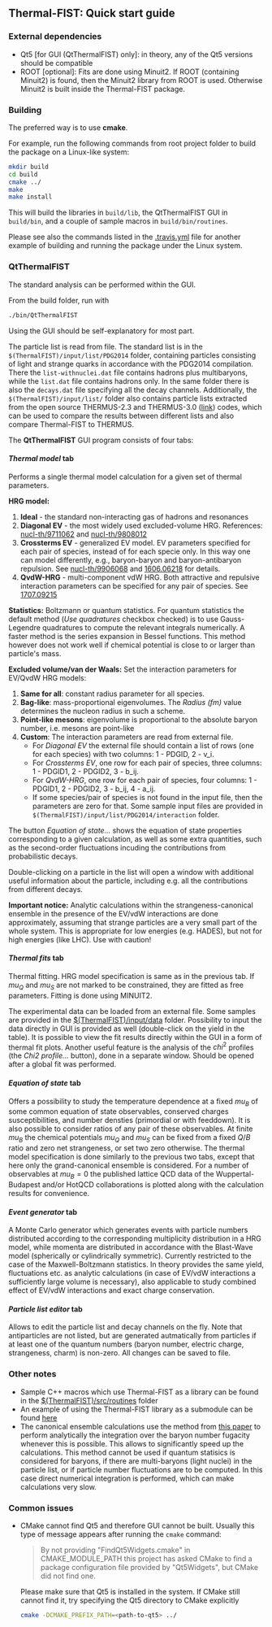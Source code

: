 ## Thermal-FIST: Quick start guide

### External dependencies

- Qt5 [for GUI (QtThermalFIST) only]: in theory, any of the Qt5 versions should be compatible
- ROOT [optional]: Fits are done using Minuit2. If ROOT (containing Minuit2) is found, then the Minuit2 library from ROOT is used. Otherwise Minuit2 is built inside the Thermal-FIST package.

### Building

The preferred way is to use **cmake**.

For example, run the following commands from root project folder to build the package on a Linux-like system:
```bash
mkdir build
cd build
cmake ../
make
make install
```

This will build the libraries in `build/lib`, the QtThermalFIST GUI in `build/bin`,
and a couple of sample macros in `build/bin/routines`.

Please see also the commands listed in the [.travis.yml](../.travis.yml) file for another example of building and running the package under the Linux system.

### QtThermalFIST

The standard analysis can be performed within the GUI.

From the build folder, run with
```bash
./bin/QtThermalFIST
```

Using the GUI should be self-explanatory for most part. 

The particle list is read from file.
The standard list is in the `$(ThermalFIST)/input/list/PDG2014` folder, containing particles consisting of light and strange quarks in accordance with the PDG2014 compilation.
There the `list-withnuclei.dat` file contains hadrons plus multibaryons, while the `list.dat` file contains hadrons only. In the same folder there is also the `decays.dat` file specifying all the decay channels.
Additionally, the `$(ThermalFIST)/input/list/` folder also contains particle lists extracted from the open source THERMUS-2.3 and THERMUS-3.0 ([link](http://www.phy.uct.ac.za/phy/people/academic/wheaton/research)) codes, which can be used to compare the results between different lists and also compare Thermal-FIST to THERMUS.

The **QtThermalFIST** GUI program consists of four tabs:

#### *Thermal model* tab

Performs a single thermal model calculation for a given set of thermal parameters.

**HRG model:**

1. **Ideal** - the standard non-interacting gas of hadrons and resonances
2. **Diagonal EV** - the most widely used excluded-volume HRG. References: [nucl-th/9711062](https://arxiv.org/abs/nucl-th/9711062) and [nucl-th/9808012](https://arxiv.org/abs/nucl-th/9808012) 
3. **Crossterms EV** - generalized EV model. EV parameters specified for each pair of species, instead of for each specie only. In this way one can model differently, e.g., baryon-baryon and baryon-antibaryon repulsion. See [nucl-th/9906068](https://arxiv.org/abs/nucl-th/9906068) and [1606.06218](https://arxiv.org/abs/1606.06218) for details.
4. **QvdW-HRG** - multi-component vdW HRG. Both attractive and repulsive interaction parameters can be specified for any pair of species. See [1707.09215](https://arxiv.org/abs/1707.09215)

**Statistics:** Boltzmann or quantum statistics. For quantum statistics the default method (*Use quadratures* checkbox checked) is to use Gauss-Legendre quadratures to compute the relevant integrals numerically. A faster method is the series expansion in Bessel functions. This method however does not work well if chemical potential is close to or larger than particle's mass. 

**Excluded volume/van der Waals:** 
Set the interaction parameters for EV/QvdW HRG models:

1. **Same for all**: constant radius parameter for all species.
2. **Bag-like**: mass-proportional eigenvolumes. The *Radius (fm)* value determines the nucleon radius in such a scheme.
3. **Point-like mesons**: eigenvolume is proportional to the absolute baryon number, i.e. mesons are point-like
4. **Custom**: The interaction parameters are read from external file. 
   * For *Diagonal EV* the external file should contain a list of rows (one for each species) with two columns: 1 - PDGID, 2 - v_i. 
   * For *Crossterms EV*, one row for each pair of species, three columns: 1 - PDGID1, 2 - PDGID2, 3 - b_ij. 
   * For *QvdW-HRG*, one row for each pair of species, four columns: 1 - PDGID1, 2 - PDGID2, 3 - b_ij, 4 - a_ij. 
   * If some species/pair of species is not found in the input file, then the parameters are zero for that. Some sample input files are provided in `$(ThermalFIST)/input/list/PDG2014/interaction` folder.

The button *Equation of state...* shows the equation of state properties corresponding to a given calculation, as well as some extra quantities, such as the second-order fluctuations incuding the contributions from probabilistic decays.

Double-clicking on a particle in the list will open a window with additional useful information about the particle, including e.g. all the contributions from different decays.

**Important notice:** Analytic calculations within the strangeness-canonical ensemble in the presence of the EV/vdW interactions are done approximately, assuming that strange particles are a very small part of the whole system. This is appropriate for low energies (e.g. HADES), but not for high energies (like LHC). Use with caution!

#### *Thermal fits* tab

Thermal fitting. HRG model specification is same as in the previous tab.
If $mu_Q$ and $mu_S$ are not marked to be constrained, they are fitted as free parameters. Fitting is done using MINUIT2.

The experimental data can be loaded from an external file. Some samples are provided in the [$(ThermalFIST)/input/data](../input/data) folder. Possibility to input the data directly in GUI is provided as well (double-click on the yield in the table).
It is possible to view the fit results directly within the GUI in a form of thermal fit plots.
Another useful feature is the analysis of the $chi^2$ profiles (the *Chi2 profile...* button), done in a separate window. Should be opened after a global fit was performed.

#### *Equation of state* tab

Offers a possibility to study the temperature dependence at a fixed $mu_B$ 
of some common equation of state observables, conserved charges susceptibilities, and number densties (primordial or with feeddown). It is also possible to consider ratios of any pair of these observables.
At finite $mu_B$ the chemical potentials $mu_Q$ and $mu_S$ can be fixed from a fixed $Q/B$ ratio and zero net strangeness, or set two zero otherwise.
The thermal model specification is done similarly to the previous two tabs, except that here only the grand-canonical ensemble is considered.
For a number of observables at $mu_B = 0$ the published lattice QCD data of the Wuppertal-Budapest and/or HotQCD collaborations is plotted along with the calculation results for convenience.

#### *Event generator* tab

A Monte Carlo generator which generates events with particle numbers distributed according to the corresponding multiplicity distribution in a HRG model, while momenta are distributed in accordance with the Blast-Wave model (spherically or cylindrically symmetric). Currently restricted to the case of the Maxwell-Boltzmann statistics.
In theory provides the same yield, fluctuations etc. as analytic calculations (in case of EV/vdW interactions a sufficiently large volume is necessary), also applicable to study combined effect of EV/vdW interactions and exact charge conservation.

#### *Particle list editor* tab

Allows to edit the particle list and decay channels on the fly.
Note that antiparticles are not listed, but are generated autmatically from particles if at least one of the quantum numbers (baryon number, electric charge, strangeness, charm) is non-zero.
All changes can be saved to file.

### Other notes

- Sample C++ macros which use Thermal-FIST as a library can be found in the [$(ThermalFIST)/src/routines](../src/routines) folder
- An example of using the Thermal-FIST library as a submodule can be found [here](https://github.com/vlvovch/1807.02079)
- The canonical ensemble calculations use the method from [this paper](https://arxiv.org/abs/nucl-th/0112021) to perform analytically the integration over the baryon number fugacity whenever this is possible. This allows to significantly speed up the calculations. This method cannot be used if quantum statisics is considered for baryons, if there are multi-baryons (light nuclei) in the particle list, or if particle number fluctuations are to be computed. In this case direct numerical integration is performed, which can make calculations very slow.

### Common issues

- CMake cannot find Qt5 and therefore GUI cannot be built. Usually this type of   message appears after running the `cmake` command: 

  > By not providing "FindQt5Widgets.cmake" in CMAKE_MODULE_PATH this project has asked CMake to find a package configuration file provided by "Qt5Widgets", but CMake did not find one.

  Please make sure that Qt5 is installed in the system. If CMake still cannot find it, try specifying the Qt5 directory to CMake explicitly

  ```bash
  cmake -DCMAKE_PREFIX_PATH=<path-to-qt5> ../
  ```
